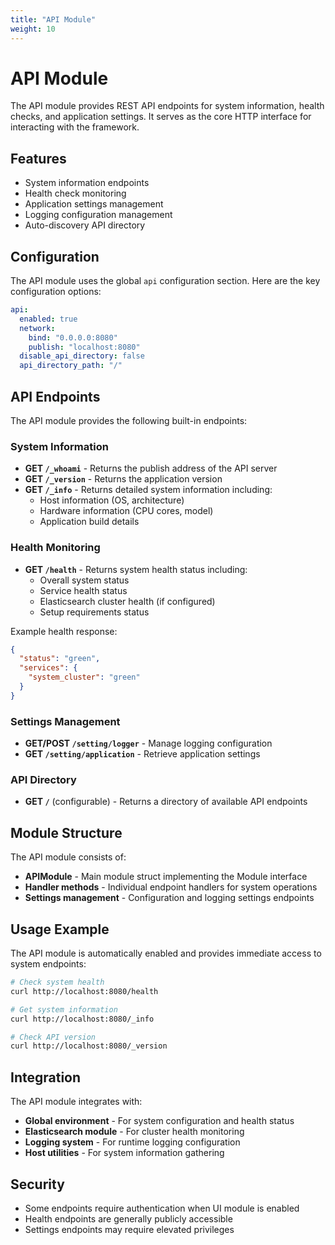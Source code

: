 ```yaml
---
title: "API Module"
weight: 10
---
```


# API Module

The API module provides REST API endpoints for system information, health checks, and application settings. It serves as the core HTTP interface for interacting with the framework.

## Features

- System information endpoints
- Health check monitoring
- Application settings management
- Logging configuration management
- Auto-discovery API directory

## Configuration

The API module uses the global `api` configuration section. Here are the key configuration options:

```yaml
api:
  enabled: true
  network:
    bind: "0.0.0.0:8080"
    publish: "localhost:8080"
  disable_api_directory: false
  api_directory_path: "/"
```

## API Endpoints

The API module provides the following built-in endpoints:

### System Information

- **GET `/_whoami`** - Returns the publish address of the API server
- **GET `/_version`** - Returns the application version
- **GET `/_info`** - Returns detailed system information including:
  - Host information (OS, architecture)
  - Hardware information (CPU cores, model)
  - Application build details

### Health Monitoring

- **GET `/health`** - Returns system health status including:
  - Overall system status
  - Service health status
  - Elasticsearch cluster health (if configured)
  - Setup requirements status

Example health response:
```json
{
  "status": "green",
  "services": {
    "system_cluster": "green"
  }
}
```

### Settings Management

- **GET/POST `/setting/logger`** - Manage logging configuration
- **GET `/setting/application`** - Retrieve application settings

### API Directory

- **GET `/`** (configurable) - Returns a directory of available API endpoints

## Module Structure

The API module consists of:

- **APIModule** - Main module struct implementing the Module interface
- **Handler methods** - Individual endpoint handlers for system operations
- **Settings management** - Configuration and logging settings endpoints

## Usage Example

The API module is automatically enabled and provides immediate access to system endpoints:

```bash
# Check system health
curl http://localhost:8080/health

# Get system information
curl http://localhost:8080/_info

# Check API version
curl http://localhost:8080/_version
```

## Integration

The API module integrates with:

- **Global environment** - For system configuration and health status
- **Elasticsearch module** - For cluster health monitoring
- **Logging system** - For runtime logging configuration
- **Host utilities** - For system information gathering

## Security

- Some endpoints require authentication when UI module is enabled
- Health endpoints are generally publicly accessible
- Settings endpoints may require elevated privileges